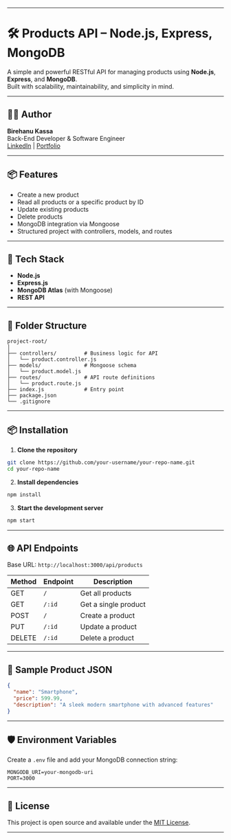

---

# 🛠️ Products API – Node.js, Express, MongoDB

A simple and powerful RESTful API for managing products using **Node.js**, **Express**, and **MongoDB**.  
Built with scalability, maintainability, and simplicity in mind.

---

## 👨‍💻 Author

**Birehanu Kassa**  
Back-End Developer & Software Engineer  
[LinkedIn](#) | [Portfolio](#)

---

## 📦 Features

- Create a new product  
- Read all products or a specific product by ID  
- Update existing products  
- Delete products  
- MongoDB integration via Mongoose  
- Structured project with controllers, models, and routes

---

## 🚀 Tech Stack

- **Node.js**
- **Express.js**
- **MongoDB Atlas** (with Mongoose)
- **REST API**

---

## 📁 Folder Structure

```
project-root/
│
├── controllers/         # Business logic for API
│   └── product.controller.js
├── models/              # Mongoose schema
│   └── product.model.js
├── routes/              # API route definitions
│   └── product.route.js
├── index.js             # Entry point
├── package.json
└── .gitignore
```

---

## 📦 Installation

1. **Clone the repository**
```bash
git clone https://github.com/your-username/your-repo-name.git
cd your-repo-name
```

2. **Install dependencies**
```bash
npm install
```

3. **Start the development server**
```bash
npm start
```

---

## 🌐 API Endpoints

Base URL: `http://localhost:3000/api/products`

| Method | Endpoint  | Description          |
|--------|-----------|----------------------|
| GET    | `/`       | Get all products     |
| GET    | `/:id`    | Get a single product |
| POST   | `/`       | Create a product     |
| PUT    | `/:id`    | Update a product     |
| DELETE | `/:id`    | Delete a product     |

---

## 🧪 Sample Product JSON

```json
{
  "name": "Smartphone",
  "price": 599.99,
  "description": "A sleek modern smartphone with advanced features"
}
```

---

## 🛡️ Environment Variables

Create a `.env` file and add your MongoDB connection string:

```
MONGODB_URI=your-mongodb-uri
PORT=3000
```

---

## 🧾 License

This project is open source and available under the [MIT License](LICENSE).

---
